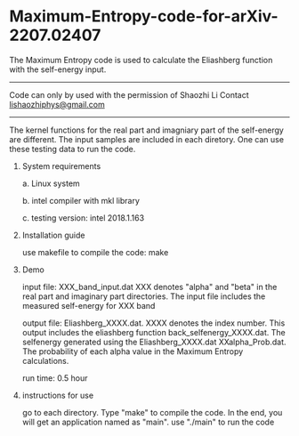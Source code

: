 # Maximum-Entropy-code-for-arXiv-2207.02407

The Maximum Entropy code is used to calculate the Eliashberg function with the self-energy input. 
********************************************************
Code can only by used with the permission of Shaozhi Li
Contact lishaozhiphys@gmail.com
*******************************************************

The kernel functions for the real part and imagniary part of the self-energy are different.
The input samples are included in each diretory. One can use these testing data to run the code.

1. System requirements

   a. Linux system
   
   b. intel compiler with mkl library
   
   c. testing version: intel 2018.1.163
   
2. Installation guide

   use makefile to compile the code: make
   
3. Demo

   input file: 
   XXX_band_input.dat
   XXX denotes "alpha" and "beta" in the real part and imaginary part directories. The input file includes the measured self-energy for XXX band
               
   output file: 
   Eliashberg_XXXX.dat. XXXX denotes the index number. This output includes the eliashberg function
   back_selfenergy_XXXX.dat. The selfenergy generated using the Eliashberg_XXXX.dat
   XXalpha_Prob.dat. The probability of each alpha value in the Maximum Entropy calculations.
                 
   run time: 0.5 hour
                 
4. instructions for use

   go to each directory. Type "make" to compile the code. In the end, you will get an application named as "main". use "./main" to run the code
  
